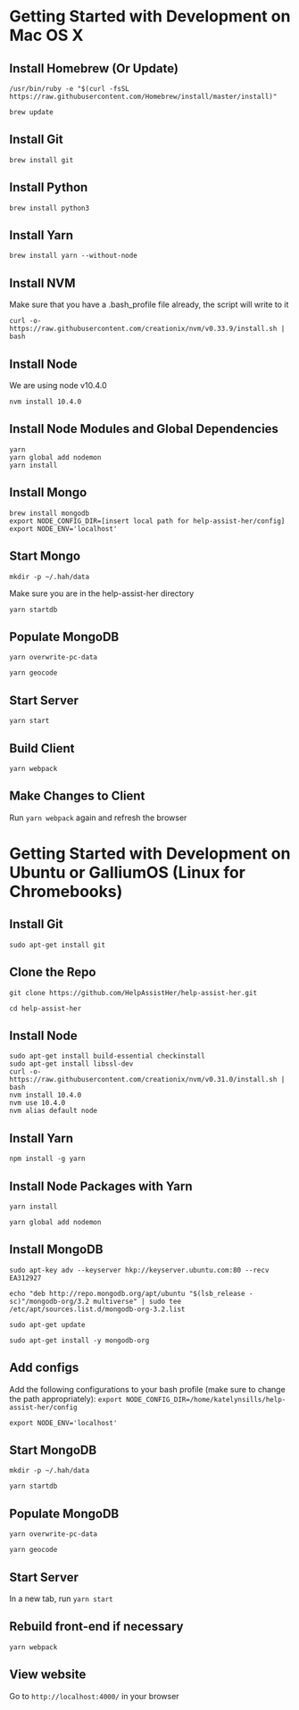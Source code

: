 # Getting Started with Development on Mac OS X

## Install Homebrew (Or Update)

```
/usr/bin/ruby -e "$(curl -fsSL https://raw.githubusercontent.com/Homebrew/install/master/install)"
```

```
brew update
```

## Install Git

```
brew install git
```

## Install Python

```
brew install python3
```

## Install Yarn

```
brew install yarn --without-node
```

## Install NVM

Make sure that you have a .bash_profile file already, the script will write to it

```
curl -o- https://raw.githubusercontent.com/creationix/nvm/v0.33.9/install.sh | bash
```

## Install Node

We are using node v10.4.0

```
nvm install 10.4.0
```

## Install Node Modules and Global Dependencies

```
yarn
yarn global add nodemon
yarn install
```

## Install Mongo

```
brew install mongodb
export NODE_CONFIG_DIR=[insert local path for help-assist-her/config]
export NODE_ENV='localhost'
```

## Start Mongo

```
mkdir -p ~/.hah/data
```

Make sure you are in the help-assist-her directory

```
yarn startdb
```

## Populate MongoDB

`yarn overwrite-pc-data`

`yarn geocode`

## Start Server

```
yarn start
```

## Build Client

```
yarn webpack
```

## Make Changes to Client

Run `yarn webpack` again and refresh the browser

# Getting Started with Development on Ubuntu or GalliumOS (Linux for Chromebooks)

## Install Git

`sudo apt-get install git`

## Clone the Repo

`git clone https://github.com/HelpAssistHer/help-assist-her.git`

`cd help-assist-her`

## Install Node

```
sudo apt-get install build-essential checkinstall
sudo apt-get install libssl-dev
curl -o- https://raw.githubusercontent.com/creationix/nvm/v0.31.0/install.sh | bash
nvm install 10.4.0
nvm use 10.4.0
nvm alias default node
```

## Install Yarn

`npm install -g yarn`

## Install Node Packages with Yarn

`yarn install`

`yarn global add nodemon`

## Install MongoDB

`sudo apt-key adv --keyserver hkp://keyserver.ubuntu.com:80 --recv EA312927`

`echo "deb http://repo.mongodb.org/apt/ubuntu "$(lsb_release -sc)"/mongodb-org/3.2 multiverse" | sudo tee /etc/apt/sources.list.d/mongodb-org-3.2.list`

`sudo apt-get update`

`sudo apt-get install -y mongodb-org`

## Add configs

Add the following configurations to your bash profile (make sure to change the path appropriately):
`export NODE_CONFIG_DIR=/home/katelynsills/help-assist-her/config`

`export NODE_ENV='localhost'`

## Start MongoDB

`mkdir -p ~/.hah/data`

`yarn startdb`

## Populate MongoDB

`yarn overwrite-pc-data`

`yarn geocode`

## Start Server

In a new tab, run `yarn start`

## Rebuild front-end if necessary

`yarn webpack`

## View website

Go to `http://localhost:4000/` in your browser
